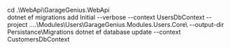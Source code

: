 cd .\WebApi\GarageGenius.WebApi\
dotnet ef migrations add Initial --verbose --context UsersDbContext --project ..\..\Modules\Users\GarageGenius.Modules.Users.Core\ --output-dir Persistance\Migrations
dotnet ef database update --context CustomersDbContext